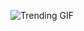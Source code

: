 ![Trending GIF](https://media4.giphy.com/media/v1.Y2lkPThiYjIxNzcyeTJ2OGkwaWRsdGo1eWRjaGRyODZmMHRveWloaXF2cmlxeG11amU1ciZlcD12MV9naWZzX3NlYXJjaCZjdD1n/bGgsc5mWoryfgKBx1u/giphy.gif)
